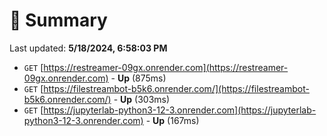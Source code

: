 # 📖 Summary
Last updated: **5/18/2024, 6:58:03 PM**

- `GET` [https://restreamer-09gx.onrender.com](https://restreamer-09gx.onrender.com) - **Up** (875ms)
- `GET` [https://filestreambot-b5k6.onrender.com/](https://filestreambot-b5k6.onrender.com/) - **Up** (303ms)
- `GET` [https://jupyterlab-python3-12-3.onrender.com](https://jupyterlab-python3-12-3.onrender.com) - **Up** (167ms)
